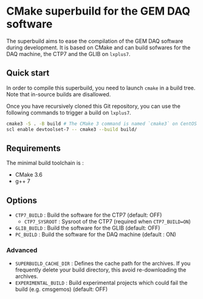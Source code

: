 # CMake superbuild for the GEM DAQ software

The superbuild aims to ease the compilation of the GEM DAQ software during development.
It is based on CMake and can build sofwares for the DAQ machine, the CTP7 and the GLIB on `lxplus7`.

## Quick start

In order to compile this superbuild, you need to launch `cmake` in a build tree.
Note that in-source builds are disallowed.

Once you have recursively cloned this Git repository, you can use the following commands to trigger a build on `lxplus7`.
``` bash
cmake3 -S . -B build # The CMake 3 command is named `cmake3` on CentOS
scl enable devtoolset-7 -- cmake3 --build build/
```

## Requirements

The minimal build toolchain is :
* CMake 3.6
* g++ 7

## Options

* `CTP7_BUILD` : Build the software for the CTP7 (default: OFF)
  * `CTP7_SYSROOT` : Sysroot of the CTP7 (required when `CTP7_BUILD=ON`)
* `GLIB_BUILD` : Build the software for the GLIB (default: OFF)
* `PC_BUILD` : Build the software for the DAQ machine (default : ON)

### Advanced

* `SUPERBUILD_CACHE_DIR` : Defines the cache path for the archives. If you frequently delete your build directory, this avoid re-downloading the archives.
* `EXPERIMENTAL_BUILD` : Build experimental projects which could fail the build (e.g. cmsgemos) (default: OFF)

